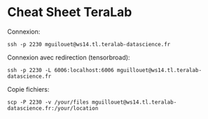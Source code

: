 # Cheat Sheet TeraLab

Connexion:  
``` 
ssh -p 2230 mguilouet@ws14.tl.teralab-datascience.fr

```

Connexion avec redirection (tensorbroad):  
```
ssh -p 2230 -L 6006:localhost:6006 mguillouet@ws14.tl.teralab-datascience.fr 
```

Copie fichiers:  
```
scp -P 2230 -v /your/files mguillouet@ws14.tl.teralab-datascience.fr:/your/location
```


